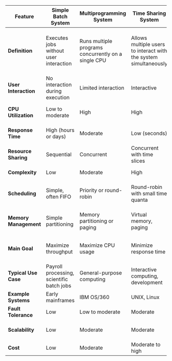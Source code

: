 | Feature | Simple Batch System | Multiprogramming System | Time Sharing System | Parallel System | Distributed System | Real-Time System |
|---------|---------------------|-------------------------|---------------------|-----------------|--------------------|--------------------|
| **Definition** | Executes jobs without user interaction | Runs multiple programs concurrently on a single CPU | Allows multiple users to interact with the system simultaneously | Uses multiple processors to run multiple computations | Coordinates multiple independent computers to appear as a single system | Guarantees a response within specific time constraints |
| **User Interaction** | No interaction during execution | Limited interaction | Interactive | Can be interactive or batch | Interactive | Often interactive, sometimes automated |
| **CPU Utilization** | Low to moderate | High | High | Very high | High across multiple machines | Varies, often high |
| **Response Time** | High (hours or days) | Moderate | Low (seconds) | Low to very low | Can vary | Guaranteed within deadlines |
| **Resource Sharing** | Sequential | Concurrent | Concurrent with time slices | Parallel | Distributed across network | Often dedicated resources |
| **Complexity** | Low | Moderate | High | Very high | Extremely high | High |
| **Scheduling** | Simple, often FIFO | Priority or round-robin | Round-robin with small time quanta | Complex, often task-dependent | Distributed scheduling algorithms | Priority-based, deadline-driven |
| **Memory Management** | Simple partitioning | Memory partitioning or paging | Virtual memory, paging | Shared or distributed memory | Distributed memory management | Often uses real-time memory allocation |
| **Main Goal** | Maximize throughput | Maximize CPU usage | Minimize response time | Maximize parallel processing | Scalability and resource sharing | Meet time constraints |
| **Typical Use Case** | Payroll processing, scientific batch jobs | General-purpose computing | Interactive computing, development | Scientific simulations, rendering | Cloud computing, web services | Industrial control, aviation systems |
| **Example Systems** | Early mainframes | IBM OS/360 | UNIX, Linux | Supercomputers | Hadoop, Kubernetes | VxWorks, QNX |
| **Fault Tolerance** | Low | Low to moderate | Moderate | Can be high | High | Often very high |
| **Scalability** | Low | Moderate | Moderate | High | Very high | Varies, often limited |
| **Cost** | Low | Moderate | Moderate to high | Very high | High | Can be very high |
